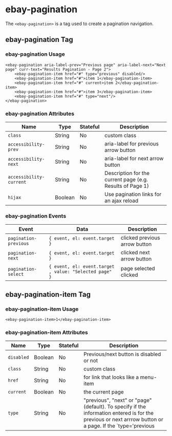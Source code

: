 # ebay-pagination

The `<ebay-pagination>` is a tag used to create a pagination navigation.

## ebay-pagination Tag

### ebay-pagination Usage

```marko
<ebay-pagination aria-label-prev="Previous page" aria-label-next="Next page" curr-text="Results Pagination - Page 2">
    <ebay-pagination-item href="#" type="previous" disabled/>
    <ebay-pagination-item href="#">item 1</ebay-pagination-item>
    <ebay-pagination-item href="#" current>item 2</ebay-pagination-item>
    <ebay-pagination-item href="#">item 3</ebay-pagination-item>
    <ebay-pagination-item href="#" type="next"/>
</ebay-pagination>
```

### ebay-pagination Attributes

Name | Type | Stateful | Description
--- | --- | --- | ---
`class` | String | No | custom class
`accessibility-prev` | String | No | aria-label for previous arrow button
`accessibility-next` | String | No | aria-label for next arrow button
`accessibility-current` | String | No | Description for the current page (e.g. Results of Page 1)
`hijax` | Boolean | No | Use pagination links for an ajax reload

### ebay-pagination Events

Event | Data | Description
--- | --- | ---
`pagination-previous` |  `{ event, el: event.target }`| clicked previous arrow button
`pagination-next` | `{ event, el: event.target }` | clicked next arrow button
`pagination-select` | `{ event, el: event.target , value: "Selected page" }` | page selected clicked

## ebay-pagination-item Tag

### ebay-pagination-item Usage

```marko
<ebay-pagination-item>1</ebay-pagination-item>
```

### ebay-pagination-item Attributes

Name | Type | Stateful | Description
--- | --- | --- | ---
`disabled` | Boolean | No | Previous/next button is disabled or not
`class` | String | No | custom class
`href` | String | No | for link that looks like a menu-item
`current` | Boolean | No | the current page
`type` | String | No | "previous", "next" or "page"(default). To specify if the information entered is for the previous or next arrrow button or a page. If the `type='previous|next'` isn't provided the previous/next arrow buttons will be taken as `disabled`

